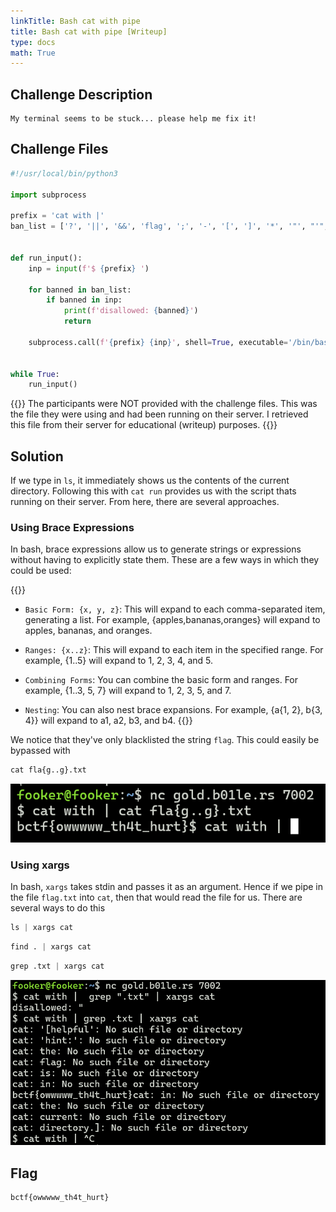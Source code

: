 ```yaml
---
linkTitle: Bash cat with pipe
title: Bash cat with pipe [Writeup]
type: docs
math: True
---
```

## Challenge Description

```
My terminal seems to be stuck... please help me fix it!
```
## Challenge Files
```python
#!/usr/local/bin/python3

import subprocess

prefix = 'cat with |'
ban_list = ['?', '||', '&&', 'flag', ';', '-', '[', ']', '*', '"', "'", '\\', '`', '$']


def run_input():
    inp = input(f'$ {prefix} ')

    for banned in ban_list:
        if banned in inp:
            print(f'disallowed: {banned}')
            return

    subprocess.call(f'{prefix} {inp}', shell=True, executable='/bin/bash')


while True:
    run_input()
```

{{<callout>}}
The participants were NOT provided with the challenge files. This was the file they were using and had been running on their server. I retrieved this file from their server for educational (writeup) purposes. 
{{</callout>}}

## Solution 
If we type in `ls`, it immediately shows us the contents of the current directory. Following this with `cat run` provides us with the script thats running on their server. From here, there are several approaches.

### Using Brace Expressions 
In bash, brace expressions allow us to generate strings or expressions without having to explicitly state them. These are a few ways in which they could be used:

{{<callout>}}
- `Basic Form: {x, y, z}`: This will expand to each comma-separated item, generating a list. For example, {apples,bananas,oranges} will expand to apples, bananas, and oranges.

- `Ranges: {x..z}`: This will expand to each item in the specified range. For example, {1..5} will expand to 1, 2, 3, 4, and 5.

- `Combining Forms`: You can combine the basic form and ranges. For example, {1..3, 5, 7} will expand to 1, 2, 3, 5, and 7.

- `Nesting`: You can also nest brace expansions. For example, {a{1, 2}, b{3, 4}} will expand to a1, a2, b3, and b4.
{{</callout>}}

We notice that they've only blacklisted the string `flag`. This could easily be bypassed with 
```python
cat fla{g..g}.txt
```
![alt text](image-3.png)

### Using xargs
In bash, `xargs` takes stdin and passes it as an argument. Hence if we pipe in the file `flag.txt` into `cat`, then that would read the file for us. There are several ways to do this 
```python
ls | xargs cat
```
```python
find . | xargs cat
```
```python 
grep .txt | xargs cat
```
![alt text](image-4.png)

## Flag
```
bctf{owwwww_th4t_hurt}
```